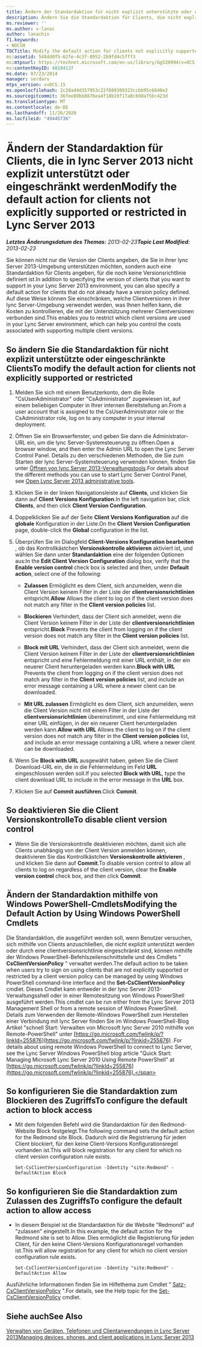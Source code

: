 ```yaml
---
title: Ändern der Standardaktion für nicht explizit unterstützte oder eingeschränkte Clients
description: Ändern Sie die Standardaktion für Clients, die nicht explizit unterstützt oder eingeschränkt sind.
ms.reviewer: ''
ms.author: v-lanac
author: lanachin
f1.keywords:
- NOCSH
TOCTitle: Modify the default action for clients not explicitly supported or restricted
ms:assetid: 548dd0f5-62fe-4c3f-8952-2b9fd4c5fff3
ms:mtpsurl: https://technet.microsoft.com/en-us/library/Gg520994(v=OCS.15)
ms:contentKeyID: 48184137
ms.date: 07/23/2014
manager: serdars
mtps_version: v=OCS.15
ms.openlocfilehash: 2c28ad4d357953c22f889309323ccbb95c6840e2
ms.sourcegitcommit: 36fee89bb887bea4f18b19f17a8c69daf5bc423d
ms.translationtype: MT
ms.contentlocale: de-DE
ms.lasthandoff: 11/26/2020
ms.locfileid: "49445736"
---
```

# <a name="modify-the-default-action-for-clients-not-explicitly-supported-or-restricted-in-lync-server-2013"></a><span data-ttu-id="e63d1-103">Ändern der Standardaktion für Clients, die in lync Server 2013 nicht explizit unterstützt oder eingeschränkt werden</span><span class="sxs-lookup"><span data-stu-id="e63d1-103">Modify the default action for clients not explicitly supported or restricted in Lync Server 2013</span></span>

<div data-xmlns="http://www.w3.org/1999/xhtml">

<div class="topic" data-xmlns="http://www.w3.org/1999/xhtml" data-msxsl="urn:schemas-microsoft-com:xslt" data-cs="https://msdn.microsoft.com/">

<div data-asp="https://msdn2.microsoft.com/asp">



</div>

<div id="mainSection">

<div id="mainBody"><span data-ttu-id="e63d1-104">

<span> </span></span><span class="sxs-lookup"><span data-stu-id="e63d1-104">

<span> </span></span></span>

<span data-ttu-id="e63d1-105">_**Letztes Änderungsdatum des Themas:** 2013-02-23_</span><span class="sxs-lookup"><span data-stu-id="e63d1-105">_**Topic Last Modified:** 2013-02-23_</span></span>

<span data-ttu-id="e63d1-106">Sie können nicht nur die Version der Clients angeben, die Sie in ihrer lync Server 2013-Umgebung unterstützen möchten, sondern auch eine Standardaktion für Clients angeben, für die noch keine Versionsrichtlinie definiert ist.</span><span class="sxs-lookup"><span data-stu-id="e63d1-106">In addition to specifying the version of clients that you want to support in your Lync Server 2013 environment, you can also specify a default action for clients that do not already have a version policy defined.</span></span> <span data-ttu-id="e63d1-107">Auf diese Weise können Sie einschränken, welche Clientversionen in ihrer lync Server-Umgebung verwendet werden, was Ihnen helfen kann, die Kosten zu kontrollieren, die mit der Unterstützung mehrerer Clientversionen verbunden sind.</span><span class="sxs-lookup"><span data-stu-id="e63d1-107">This enables you to restrict which client versions are used in your Lync Server environment, which can help you control the costs associated with supporting multiple client versions.</span></span>

<div>

## <a name="to-modify-the-default-action-for-clients-not-explicitly-supported-or-restricted"></a><span data-ttu-id="e63d1-108">So ändern Sie die Standardaktion für nicht explizit unterstützte oder eingeschränkte Clients</span><span class="sxs-lookup"><span data-stu-id="e63d1-108">To modify the default action for clients not explicitly supported or restricted</span></span>

1.  <span data-ttu-id="e63d1-109">Melden Sie sich mit einem Benutzerkonto, dem die Rolle "CsUserAdministrator" oder "CsAdministrator" zugewiesen ist, auf einem beliebigen Computer in Ihrer internen Bereitstellung an.</span><span class="sxs-lookup"><span data-stu-id="e63d1-109">From a user account that is assigned to the CsUserAdministrator role or the CsAdministrator role, log on to any computer in your internal deployment.</span></span>

2.  <span data-ttu-id="e63d1-110">Öffnen Sie ein Browserfenster, und geben Sie dann die Administrator-URL ein, um die lync Server-Systemsteuerung zu öffnen.</span><span class="sxs-lookup"><span data-stu-id="e63d1-110">Open a browser window, and then enter the Admin URL to open the Lync Server Control Panel.</span></span> <span data-ttu-id="e63d1-111">Details zu den verschiedenen Methoden, die Sie zum Starten der lync Server-Systemsteuerung verwenden können, finden Sie unter [Öffnen von lync Server 2013-Verwaltungstools](lync-server-2013-open-lync-server-administrative-tools.md).</span><span class="sxs-lookup"><span data-stu-id="e63d1-111">For details about the different methods you can use to start Lync Server Control Panel, see [Open Lync Server 2013 administrative tools](lync-server-2013-open-lync-server-administrative-tools.md).</span></span>

3.  <span data-ttu-id="e63d1-112">Klicken Sie in der linken Navigationsleiste auf **Clients**, und klicken Sie dann auf **Client Versions Konfiguration**.</span><span class="sxs-lookup"><span data-stu-id="e63d1-112">In the left navigation bar, click **Clients**, and then click **Client Version Configuration**.</span></span>

4.  <span data-ttu-id="e63d1-113">Doppelklicken Sie auf der Seite **Client Versions Konfiguration** auf die **globale** Konfiguration in der Liste.</span><span class="sxs-lookup"><span data-stu-id="e63d1-113">On the **Client Version Configuration** page, double-click the **Global** configuration in the list.</span></span>

5.  <span data-ttu-id="e63d1-114">Überprüfen Sie im Dialogfeld **Client-Versions Konfiguration bearbeiten** , ob das Kontrollkästchen **Versionskontrolle aktivieren** aktiviert ist, und wählen Sie dann unter **Standardaktion** eine der folgenden Optionen aus:</span><span class="sxs-lookup"><span data-stu-id="e63d1-114">In the **Edit Client Version Configuration** dialog box, verify that the **Enable version control** check box is selected and then, under **Default action**, select one of the following:</span></span>
    
      - <span data-ttu-id="e63d1-115">**Zulassen**   Ermöglicht es dem Client, sich anzumelden, wenn die Client Version keinem Filter in der Liste der **clientversionsrichtlinien** entspricht.</span><span class="sxs-lookup"><span data-stu-id="e63d1-115">**Allow**   Allows the client to log on if the client version does not match any filter in the **Client version policies** list.</span></span>
    
      - <span data-ttu-id="e63d1-116">**Blockieren**   Verhindert, dass der Client sich anmeldet, wenn die Client Version keinem Filter in der Liste der **clientversionsrichtlinien** entspricht.</span><span class="sxs-lookup"><span data-stu-id="e63d1-116">**Block**   Prevents the client from logging on if the client version does not match any filter in the **Client version policies** list.</span></span>
    
      - <span data-ttu-id="e63d1-117">**Block mit URL**   Verhindert, dass der Client sich anmeldet, wenn die Client Version keinem Filter in der Liste der **clientversionsrichtlinien** entspricht und eine Fehlermeldung mit einer URL enthält, in der ein neuerer Client heruntergeladen werden kann.</span><span class="sxs-lookup"><span data-stu-id="e63d1-117">**Block with URL**   Prevents the client from logging on if the client version does not match any filter in the **Client version policies** list, and include an error message containing a URL where a newer client can be downloaded.</span></span>
    
      - <span data-ttu-id="e63d1-118">**Mit URL zulassen**   Ermöglicht es dem Client, sich anzumelden, wenn die Client Version nicht mit einem Filter in der Liste der **clientversionsrichtlinien** übereinstimmt, und eine Fehlermeldung mit einer URL einfügen, in der ein neuerer Client heruntergeladen werden kann.</span><span class="sxs-lookup"><span data-stu-id="e63d1-118">**Allow with URL**   Allows the client to log on if the client version does not match any filter in the **Client version policies** list, and include an error message containing a URL where a newer client can be downloaded.</span></span>

6.  <span data-ttu-id="e63d1-119">Wenn Sie **Block with URL** ausgewählt haben, geben Sie die Client Download-URL ein, die in die Fehlermeldung im Feld **URL** eingeschlossen werden soll.</span><span class="sxs-lookup"><span data-stu-id="e63d1-119">If you selected **Block with URL**, type the client download URL to include in the error message in the **URL** box.</span></span>

7.  <span data-ttu-id="e63d1-120">Klicken Sie auf **Commit ausführen**.</span><span class="sxs-lookup"><span data-stu-id="e63d1-120">Click **Commit**.</span></span>

</div>

<div>

## <a name="to-disable-client-version-control"></a><span data-ttu-id="e63d1-121">So deaktivieren Sie die Client Versionskontrolle</span><span class="sxs-lookup"><span data-stu-id="e63d1-121">To disable client version control</span></span>

  - <span data-ttu-id="e63d1-122">Wenn Sie die Versionskontrolle deaktivieren möchten, damit sich alle Clients unabhängig von der Client Version anmelden können, deaktivieren Sie das Kontrollkästchen **Versionskontrolle aktivieren** , und klicken Sie dann auf **Commit**.</span><span class="sxs-lookup"><span data-stu-id="e63d1-122">To disable version control to allow all clients to log on regardless of the client version, clear the **Enable version control** check box, and then click **Commit**.</span></span>

</div>

<div>

## <a name="modifying-the-default-action-by-using-windows-powershell-cmdlets"></a><span data-ttu-id="e63d1-123">Ändern der Standardaktion mithilfe von Windows PowerShell-Cmdlets</span><span class="sxs-lookup"><span data-stu-id="e63d1-123">Modifying the Default Action by Using Windows PowerShell Cmdlets</span></span>

<span data-ttu-id="e63d1-124">Die Standardaktion, die ausgeführt werden soll, wenn Benutzer versuchen, sich mithilfe von Clients anzuschließen, die nicht explizit unterstützt werden oder durch eine clientversionsrichtlinie eingeschränkt sind, können mithilfe der Windows PowerShell-Befehlszeilenschnittstelle und des Cmdlets " **CsClientVersionPolicy** " verwaltet werden.</span><span class="sxs-lookup"><span data-stu-id="e63d1-124">The default action to be taken when users try to sign on using clients that are not explicitly supported or restricted by a client version policy can be managed by using Windows PowerShell command-line interface and the **Set-CsClientVersionPolicy** cmdlet.</span></span> <span data-ttu-id="e63d1-125">Dieses Cmdlet kann entweder in der lync Server 2013-Verwaltungsshell oder in einer Remotesitzung von Windows PowerShell ausgeführt werden.</span><span class="sxs-lookup"><span data-stu-id="e63d1-125">This cmdlet can be run either from the Lync Server 2013 Management Shell or from a remote session of Windows PowerShell.</span></span> <span data-ttu-id="e63d1-126">Details zum Verwenden der Remote-Windows PowerShell zum Herstellen einer Verbindung mit lync Server finden Sie im Windows PowerShell-Blog Artikel "schnell Start: Verwalten von Microsoft lync Server 2010 mithilfe von Remote-PowerShell" unter [https://go.microsoft.com/fwlink/p/?linkId=255876](https://go.microsoft.com/fwlink/p/?linkid=255876) .</span><span class="sxs-lookup"><span data-stu-id="e63d1-126">For details about using remote Windows PowerShell to connect to Lync Server, see the Lync Server Windows PowerShell blog article "Quick Start: Managing Microsoft Lync Server 2010 Using Remote PowerShell" at [https://go.microsoft.com/fwlink/p/?linkId=255876](https://go.microsoft.com/fwlink/p/?linkid=255876).</span></span>

<div>

## <a name="to-configure-the-default-action-to-block-access"></a><span data-ttu-id="e63d1-127">So konfigurieren Sie die Standardaktion zum Blockieren des Zugriffs</span><span class="sxs-lookup"><span data-stu-id="e63d1-127">To configure the default action to block access</span></span>

  - <span data-ttu-id="e63d1-128">Mit dem folgenden Befehl wird die Standardaktion für den Redmond-Website Block festgelegt.</span><span class="sxs-lookup"><span data-stu-id="e63d1-128">The following command sets the default action for the Redmond site Block.</span></span> <span data-ttu-id="e63d1-129">Dadurch wird die Registrierung für jeden Client blockiert, für den keine Client-Versions Konfigurationsregel vorhanden ist.</span><span class="sxs-lookup"><span data-stu-id="e63d1-129">This will block registration for any client for which no client version configuration rule exists.</span></span>
    
        Set-CsClientVersionConfiguration -Identity "site:Redmond" -DefaultAction Block

</div>

<div>

## <a name="to-configure-the-default-action-to-allow-access"></a><span data-ttu-id="e63d1-130">So konfigurieren Sie die Standardaktion zum Zulassen des Zugriffs</span><span class="sxs-lookup"><span data-stu-id="e63d1-130">To configure the default action to allow access</span></span>

  - <span data-ttu-id="e63d1-131">In diesem Beispiel ist die Standardaktion für die Website "Redmond" auf "zulassen" eingestellt.</span><span class="sxs-lookup"><span data-stu-id="e63d1-131">In this example, the default action for the Redmond site is set to Allow.</span></span> <span data-ttu-id="e63d1-132">Dies ermöglicht die Registrierung für jeden Client, für den keine Client-Versions Konfigurationsregel vorhanden ist.</span><span class="sxs-lookup"><span data-stu-id="e63d1-132">This will allow registration for any client for which no client version configuration rule exists.</span></span>
    
        Set-CsClientVersionConfiguration -Identity "site:Redmond" -DefaultAction Allow

</div>

<span data-ttu-id="e63d1-133">Ausführliche Informationen finden Sie im Hilfethema zum Cmdlet " [Satz-CsClientVersionPolicy](https://technet.microsoft.com/library/Gg398876(v=OCS.15)) ".</span><span class="sxs-lookup"><span data-stu-id="e63d1-133">For details, see the Help topic for the [Set-CsClientVersionPolicy](https://technet.microsoft.com/library/Gg398876(v=OCS.15)) cmdlet.</span></span>

</div>

<div>

## <a name="see-also"></a><span data-ttu-id="e63d1-134">Siehe auch</span><span class="sxs-lookup"><span data-stu-id="e63d1-134">See Also</span></span>


[<span data-ttu-id="e63d1-135">Verwalten von Geräten, Telefonen und Clientanwendungen in Lync Server 2013</span><span class="sxs-lookup"><span data-stu-id="e63d1-135">Managing devices, phones, and client applications in Lync Server 2013</span></span>](lync-server-2013-managing-devices-phones-and-client-applications.md)  
  

<span data-ttu-id="e63d1-136"></div>

</div>

<span> </span>

</div>

</div>

</span><span class="sxs-lookup"><span data-stu-id="e63d1-136"></div>

</div>

<span> </span>

</div>

</div>

</span></span></div>

